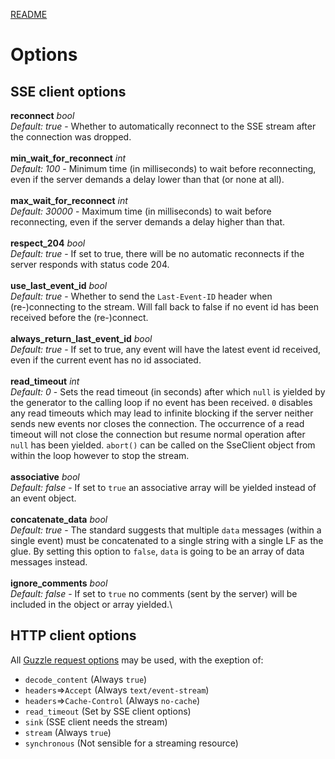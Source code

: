 [README](/README.md)

# Options

## SSE client options

**reconnect** *bool*\
*Default: true* - Whether to automatically reconnect to the SSE stream after the connection was dropped.\
\
**min_wait_for_reconnect** *int*\
*Default: 100* - Minimum time (in milliseconds) to wait before reconnecting, even if the server demands a delay lower than that (or none at all).\
\
**max_wait_for_reconnect** *int*\
*Default: 30000* - Maximum time (in milliseconds) to wait before reconnecting, even if the server demands a delay higher than that.\
\
**respect_204** *bool*\
*Default: true* - If set to true, there will be no automatic reconnects if the server responds with status code 204.\
\
**use_last_event_id** *bool*\
*Default: true* - Whether to send the `Last-Event-ID` header when (re-)connecting to the stream. Will fall back to false if no event id has been received before the (re-)connect.\
\
**always_return_last_event_id** *bool*\
*Default: true* - If set to true, any event will have the latest event id received, even if the current event has no id associated.\
\
**read_timeout** *int*\
*Default: 0* - Sets the read timeout (in seconds) after which `null` is yielded by the generator to the calling loop if no event has been received. `0` disables any read timeouts which may lead to infinite blocking if the server neither sends new events nor closes the connection. The occurrence of a read timeout will not close the connection but resume normal operation after `null` has been yielded. `abort()` can be called on the SseClient object from within the loop however to stop the stream.\
\
**associative** *bool*\
*Default: false* - If set to `true` an associative array will be yielded instead of an event object.\
\
**concatenate_data** *bool*\
*Default: true* - The standard suggests that multiple `data` messages (within a single event) must be concatenated to a single string with a single LF as the glue. By setting this option to `false`, `data` is going to be an array of data messages instead.\
\
**ignore_comments** *bool*\
*Default: false* - If set to `true` no comments (sent by the server) will be included in the object or array yielded.\


## HTTP client options

All [Guzzle request options](https://docs.guzzlephp.org/en/stable/request-options.html) may be used, with the exeption of:

- `decode_content` (Always `true`)
- `headers`=>`Accept` (Always `text/event-stream`)
- `headers`=>`Cache-Control` (Always `no-cache`)
- `read_timeout` (Set by SSE client options)
- `sink` (SSE client needs the stream)
- `stream` (Always `true`)
- `synchronous` (Not sensible for a streaming resource)
